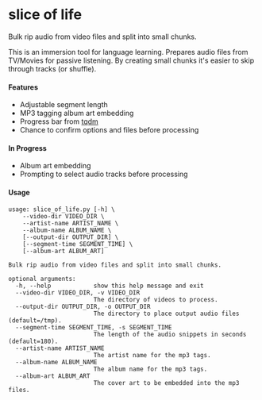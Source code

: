 # slice of life

Bulk rip audio from video files and split into small chunks.

This is an immersion tool for language learning. Prepares audio files from
TV/Movies for passive listening. By creating small chunks it's easier to skip
through tracks (or shuffle).

#### Features

- Adjustable segment length
- MP3 tagging album art embedding
- Progress bar from [tqdm](https://github.com/tqdm/tqdm)
- Chance to confirm options and files before processing

#### In Progress

- Album art embedding
- Prompting to select audio tracks before processing


#### Usage

```
usage: slice_of_life.py [-h] \
	--video-dir VIDEO_DIR \
	--artist-name ARTIST_NAME \
	--album-name ALBUM_NAME \
	[--output-dir OUTPUT_DIR] \
	[--segment-time SEGMENT_TIME] \
	[--album-art ALBUM_ART]

Bulk rip audio from video files and split into small chunks.

optional arguments:
  -h, --help            show this help message and exit
  --video-dir VIDEO_DIR, -v VIDEO_DIR
                        The directory of videos to process.
  --output-dir OUTPUT_DIR, -o OUTPUT_DIR
                        The directory to place output audio files (default=/tmp).
  --segment-time SEGMENT_TIME, -s SEGMENT_TIME
                        The length of the audio snippets in seconds (default=180).
  --artist-name ARTIST_NAME
                        The artist name for the mp3 tags.
  --album-name ALBUM_NAME
                        The album name for the mp3 tags.
  --album-art ALBUM_ART
                        The cover art to be embedded into the mp3 files.
```
